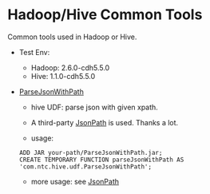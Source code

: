 # Hadoop/Hive Common Tools

Common tools used in Hadoop or Hive.

- Test Env:
  - Hadoop: 2.6.0-cdh5.5.0
  - Hive: 1.1.0-cdh5.5.0

- [ParseJsonWithPath](https://github.com/followyourheart/hadoopTools/raw/master/out/artifacts/ParseJsonWithPath.jar)
    - hive UDF: parse json with given xpath. 
    
    - A third-party [JsonPath](https://github.com/jayway/JsonPath) is used. Thanks a lot.
    
    - usage: 

    ```shell
    ADD JAR your-path/ParseJsonWithPath.jar;
    CREATE TEMPORARY FUNCTION parseJsonWithPath AS 'com.ntc.hive.udf.ParseJsonWithPath';
     ```

    - more usage: see [JsonPath](https://github.com/jayway/JsonPath)